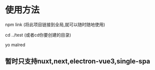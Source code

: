 # 使用方法


npm link (将此项目链接到全局,就可以随时随地使用)


cd ../test (或者cd你要创建的目录)


yo malred  


## 暂时只支持nuxt,next,electron-vue3,single-spa
